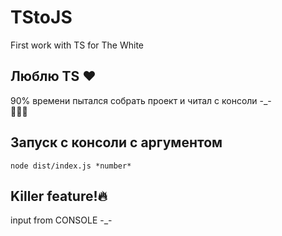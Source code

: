 # TStoJS
First work with TS for The White

## Люблю TS ❤️
90% времени пытался собрать проект и читал с консоли -_- <br/>
🤦🤦🤦

## Запуск с консоли с аргументом
`node dist/index.js *number*`

## Killer feature!🔥
input from CONSOLE -_-
